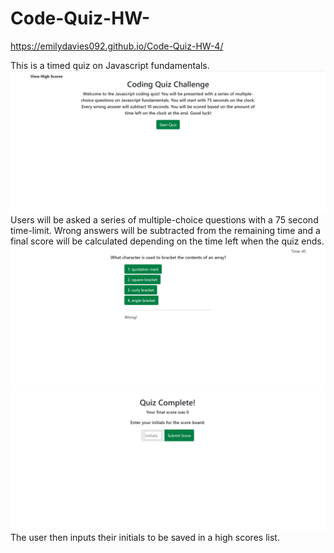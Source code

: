 # Code-Quiz-HW-
https://emilydavies092.github.io/Code-Quiz-HW-4/

This is a timed quiz on Javascript fundamentals. 
![screenshot](/assets/images/screenshot1.PNG "Step 1")
Users will be asked a series of multiple-choice questions with a 75 second time-limit. 
Wrong answers will be subtracted from the remaining time and a final score will be calculated depending on the time left when the quiz ends.
![screenshot](/assets/images/screenshot2.PNG "Step 2") 
![screenshot](/assets/images/screenshot3.PNG "Step 3")
The user then inputs their initials to be saved in a high scores list.

